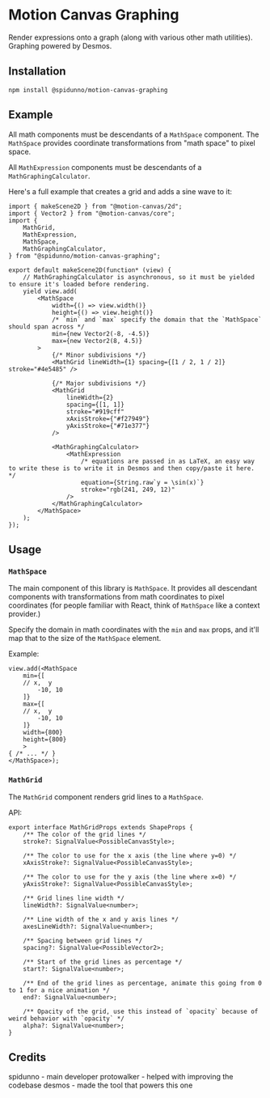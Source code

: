 # Motion Canvas Graphing
Render expressions onto a graph (along with various other math utilities). Graphing powered by Desmos.
## Installation
`npm install @spidunno/motion-canvas-graphing`
## Example
All math components must be descendants of a `MathSpace` component. The `MathSpace` provides coordinate transformations from "math space" to pixel space.

All `MathExpression` components must be descendants of a `MathGraphingCalculator`.
 
Here's a full example that creates a grid and adds a sine wave to it:
```tsx
import { makeScene2D } from "@motion-canvas/2d";
import { Vector2 } from "@motion-canvas/core";
import {
	MathGrid,
	MathExpression,
	MathSpace,
	MathGraphingCalculator,
} from "@spidunno/motion-canvas-graphing";

export default makeScene2D(function* (view) {
	// MathGraphingCalculator is asynchronous, so it must be yielded to ensure it's loaded before rendering.
	yield view.add(
		<MathSpace
			width={() => view.width()}
			height={() => view.height()}
			/* `min` and `max` specify the domain that the `MathSpace` should span across */
			min={new Vector2(-8, -4.5)}
			max={new Vector2(8, 4.5)}
		>
			{/* Minor subdivisions */}
			<MathGrid lineWidth={1} spacing={[1 / 2, 1 / 2]} stroke="#4e5485" />

			{/* Major subdivisions */}
			<MathGrid
				lineWidth={2}
				spacing={[1, 1]}
				stroke="#919cff"
				xAxisStroke={"#f27949"}
				yAxisStroke={"#71e377"}
			/>

			<MathGraphingCalculator>
				<MathExpression
					/* equations are passed in as LaTeX, an easy way to write these is to write it in Desmos and then copy/paste it here. */
					equation={String.raw`y = \sin(x)`}
					stroke="rgb(241, 249, 12)"
				/>
			</MathGraphingCalculator>
		</MathSpace>
	);
}); 
```

## Usage

### `MathSpace`
The main component of this library is `MathSpace`. It provides all descendant components with transformations from math coordinates to pixel coordinates (for people familiar with React, think of `MathSpace` like a context provider.)

Specify the domain in math coordinates with the `min` and `max` props, and it'll map that to the size of the `MathSpace` element.

Example:
```tsx
view.add(<MathSpace
	min={[
	// x,  y
		-10, 10
	]}
	max={[
	// x,  y
		-10, 10
	]}
	width={800}
	height={800}
	>
{ /* ... */ }
</MathSpace>);
```

### `MathGrid`
The `MathGrid` component renders grid lines to a `MathSpace`.

API:
```tsx
export interface MathGridProps extends ShapeProps {
	/** The color of the grid lines */
	stroke?: SignalValue<PossibleCanvasStyle>;

	/** The color to use for the x axis (the line where y=0) */
	xAxisStroke?: SignalValue<PossibleCanvasStyle>;

	/** The color to use for the y axis (the line where x=0) */
	yAxisStroke?: SignalValue<PossibleCanvasStyle>;

	/** Grid lines line width */
	lineWidth?: SignalValue<number>;

	/** Line width of the x and y axis lines */
	axesLineWidth?: SignalValue<number>;

	/** Spacing between grid lines */
	spacing?: SignalValue<PossibleVector2>;

	/** Start of the grid lines as percentage */
	start?: SignalValue<number>;

	/** End of the grid lines as percentage, animate this going from 0 to 1 for a nice animation */
	end?: SignalValue<number>;

	/** Opacity of the grid, use this instead of `opacity` because of weird behavior with `opacity` */
	alpha?: SignalValue<number>;
}
```

## Credits
spidunno - main developer
protowalker - helped with improving the codebase
desmos - made the tool that powers this one